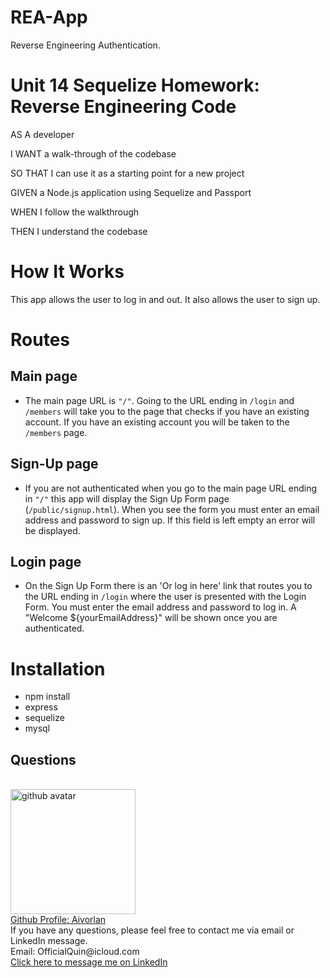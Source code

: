 # REA-App
Reverse Engineering Authentication.

# Unit 14 Sequelize Homework: Reverse Engineering Code
AS A developer

I WANT a walk-through of the codebase

SO THAT I can use it as a starting point for a new project

GIVEN a Node.js application using Sequelize and Passport

WHEN I follow the walkthrough

THEN I understand the codebase

# How It Works 
This app allows the user to log in and out. It also allows the user to sign up. 
# Routes

## Main page 
* The main page URL is `"/"`.
Going to the URL ending in `/login` and `/members` will take you to the page that checks if you have an existing account. If you have an existing account you will be taken to the `/members` page.

## Sign-Up page 
* If you are not authenticated when you go to the main page URL ending in `"/"` this app will display the Sign Up Form page (`/public/signup.html`). When you see the form you must enter an email address and password to sign up. If this field is left empty an error will be displayed. 
 
 ## Login page 
 * On the Sign Up Form there is an 'Or log in here' link that routes you to the URL ending in  `/login` where the user is presented with the Login Form. You must enter the email address and password to log in. A "Welcome ${yourEmailAddress}" will be shown once you are authenticated.  
# Installation 
* npm install 
* express
* sequelize
* mysql
## Questions 
<br>
<img src='https://avatars3.githubusercontent.com/u/65247434?v=4' height='200px' alt='github avatar'>
<br>
<a href='https://github.com/Aivorlan'>Github Profile: Aivorlan</a>
<br>
If you have any questions, please feel free to contact me via email or LinkedIn message.
<br>
Email: OfficialQuin@icloud.com
<br>
<a href='https://www.linkedin.com/in/quinton-bryant-485a121a7'>Click here to message me on LinkedIn</a>



